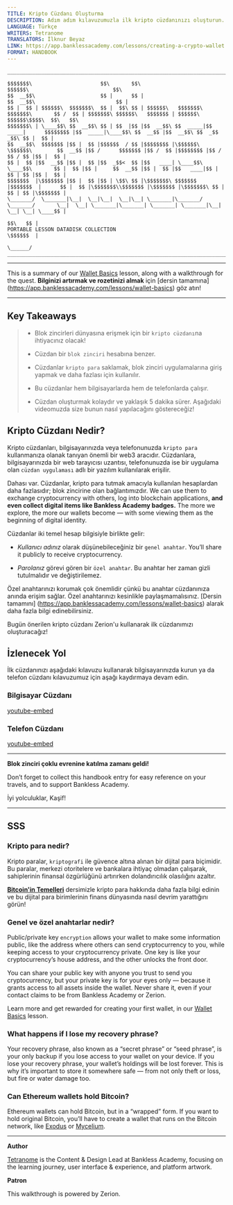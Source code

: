 ```yaml
---
TITLE: Kripto Cüzdanı Oluşturma
DESCRIPTION: Adım adım kılavuzumuzla ilk kripto cüzdanınızı oluşturun.
LANGUAGE: Türkçe
WRITERS: Tetranome
TRANSLATORS: İlknur Beyaz
LINK: https://app.banklessacademy.com/lessons/creating-a-crypto-wallet
FORMAT: HANDBOOK
---
```


```
__________________________________________________________________________________________________________________________________________________________

$$$$$$$\                      $$\       $$\                                      $$$$$$\                           $$\                                   
$$  __$$\                     $$ |      $$ |                                    $$  __$$\                          $$ |                                  
$$ |  $$ | $$$$$$\  $$$$$$$\  $$ |  $$\ $$ | $$$$$$\   $$$$$$$\  $$$$$$$\       $$ /  $$ | $$$$$$$\ $$$$$$\   $$$$$$$ | $$$$$$\  $$$$$$\$$$$\  $$\   $$\ 
$$$$$$$\ | \____$$\ $$  __$$\ $$ | $$  |$$ |$$  __$$\ $$  _____|$$  _____|      $$$$$$$$ |$$  _____|\____$$\ $$  __$$ |$$  __$$\ $$  _$$  _$$\ $$ |  $$ |
$$  __$$\  $$$$$$$ |$$ |  $$ |$$$$$$  / $$ |$$$$$$$$ |\$$$$$$\  \$$$$$$\        $$  __$$ |$$ /      $$$$$$$ |$$ /  $$ |$$$$$$$$ |$$ / $$ / $$ |$$ |  $$ |
$$ |  $$ |$$  __$$ |$$ |  $$ |$$  _$$<  $$ |$$   ____| \____$$\  \____$$\       $$ |  $$ |$$ |     $$  __$$ |$$ |  $$ |$$   ____|$$ | $$ | $$ |$$ |  $$ |
$$$$$$$  |\$$$$$$$ |$$ |  $$ |$$ | \$$\ $$ |\$$$$$$$\ $$$$$$$  |$$$$$$$  |      $$ |  $$ |\$$$$$$$\\$$$$$$$ |\$$$$$$$ |\$$$$$$$\ $$ | $$ | $$ |\$$$$$$$ |
\_______/  \_______|\__|  \__|\__|  \__|\__| \_______|\_______/ \_______/       \__|  \__| \_______|\_______| \_______| \_______|\__| \__| \__| \____$$ |
                                                                                                                                               $$\   $$ |
PORTABLE LESSON DATADISK COLLECTION                                                                                                            \$$$$$$  |
                                                                                                                                                \______/
__________________________________________________________________________________________________________________________________________________________
```

---

This is a summary of our [Wallet Basics](https://app.banklessacademy.com/lessons/wallet-basics) lesson, along with a walkthrough for the quest. **Bilginizi artırmak ve rozetinizi almak** için [dersin tamamına] (https://app.banklessacademy.com/lessons/wallet-basics) göz atın!

---

## Key Takeaways

> - Blok zincirleri dünyasına erişmek için bir `kripto cüzdanı`na ihtiyacınız olacak!
>
> - Cüzdan bir `blok zinciri` hesabına benzer.
>
> - Cüzdanlar `kripto para` saklamak, blok zinciri uygulamalarına giriş yapmak ve daha fazlası için kullanılır.
>
> - Bu cüzdanlar hem bilgisayarlarda hem de telefonlarda çalışır.
>
> - Cüzdan oluşturmak kolaydır ve yaklaşık 5 dakika sürer. Aşağıdaki videomuzda size bunun nasıl yapılacağını göstereceğiz!

## Kripto Cüzdanı Nedir?

Kripto cüzdanları, bilgisayarınızda veya telefonunuzda `kripto para` kullanmanıza olanak tanıyan önemli bir web3 aracıdır. Cüzdanlara, bilgisayarınızda bir web tarayıcısı uzantısı, telefonunuzda ise bir uygulama olan `cüzdan uygulaması` adlı bir yazılım kullanılarak erişilir.

Dahası var. Cüzdanlar, kripto para tutmak amacıyla kullanılan hesaplardan daha fazlasıdır; blok zincirine olan bağlantımızdır. We can use them to exchange cryptocurrency with others, log into blockchain applications, **and even collect digital items like Bankless Academy badges.** The more we explore, the more our wallets become — with some viewing them as the beginning of digital identity.

Cüzdanlar iki temel hesap bilgisiyle birlikte gelir:

- _Kullanıcı adınız_ olarak düşünebileceğiniz bir `genel anahtar`. You’ll share it publicly to receive cryptocurrency.

- _Parolanız_ görevi gören bir `özel anahtar`. Bu anahtar her zaman gizli tutulmalıdır ve değiştirilemez.

Özel anahtarınızı korumak çok önemlidir çünkü bu anahtar cüzdanınıza anında erişim sağlar. Özel anahtarınızı kesinlikle paylaşmamalısınız. [Dersin tamamını] (https://app.banklessacademy.com/lessons/wallet-basics) alarak daha fazla bilgi edinebilirsiniz.

Bugün önerilen kripto cüzdanı Zerion'u kullanarak ilk cüzdanımızı oluşturacağız!

## İzlenecek Yol

İlk cüzdanınızı aşağıdaki kılavuzu kullanarak bilgisayarınızda kurun ya da telefon cüzdanı kılavuzumuz için aşağı kaydırmaya devam edin.

### Bilgisayar Cüzdanı

[youtube-embed](https://www.youtube-nocookie.com/embed/czL_qQ39AH0)

### Telefon Cüzdanı

[youtube-embed](https://www.youtube-nocookie.com/embed/SFbo9QsO2t4)

---

**Blok zinciri çoklu evrenine katılma zamanı geldi!**

Don’t forget to collect this handbook entry for easy reference on your travels, and to support Bankless Academy.

İyi yolculuklar, Kaşif!

---

## SSS

### Kripto para nedir?

Kripto paralar, `kriptografi` ile güvence altına alınan bir dijital para biçimidir. Bu paralar, merkezi otoritelere ve bankalara ihtiyaç olmadan  çalışarak, sahiplerinin finansal özgürlüğünü artırırken dolandırıcılık olasılığını azaltır.

**[Bitcoin'in Temelleri](https://app.banklessacademy.com/lessons/bitcoin-basics)** dersimizle kripto para hakkında daha fazla bilgi edinin ve bu dijital para birimlerinin finans dünyasında nasıl devrim yarattığını görün!

### Genel ve özel anahtarlar nedir?

Public/private key `encryption` allows your wallet to make some information public, like the address where others can send cryptocurrency to you, while keeping access to your cryptocurrency private. One key is like your cryptocurrency’s house address, and the other unlocks the front door.

You can share your public key with anyone you trust to send you cryptocurrency, but your private key is for your eyes only — because it grants access to all assets inside the wallet. Never share it, even if your contact claims to be from Bankless Academy or Zerion.

Learn more and get rewarded for creating your first wallet, in our [Wallet Basics](https://app.banklessacademy.com/lessons/wallet-basics) lesson.

### What happens if I lose my recovery phrase?

Your recovery phrase, also known as a “secret phrase” or “seed phrase”, is your only backup if you lose access to your wallet on your device. If you lose your recovery phrase, your wallet’s holdings will be lost forever. This is why it’s important to store it somewhere safe — from not only theft or loss, but fire or water damage too.

### Can Ethereum wallets hold Bitcoin?

Ethereum wallets can hold Bitcoin, but in a “wrapped” form. If you want to hold original Bitcoin, you’ll have to create a wallet that runs on the Bitcoin network, like [Exodus](https://www.exodus.com/) or [Mycelium](https://wallet.mycelium.com/).

---

**Author**

[Tetranome](https://twitter.com/Tetranome) is the Content & Design Lead at Bankless Academy, focusing on the learning journey, user interface & experience, and platform artwork.

**Patron**

This walkthrough is powered by Zerion.
